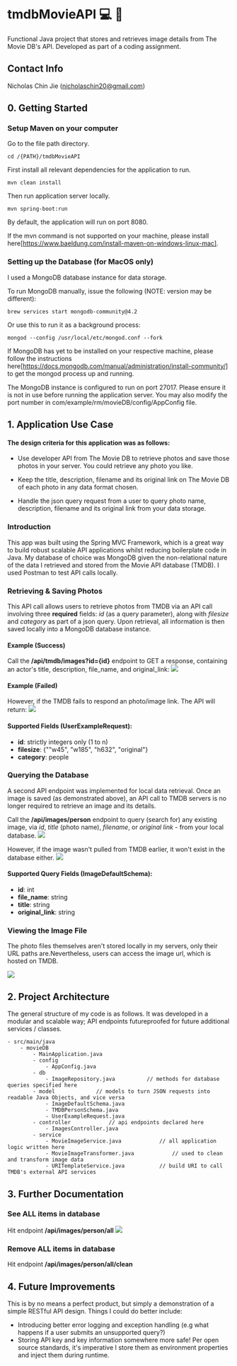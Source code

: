 # tmdbMovieAPI :computer: :tada:
Functional Java project that stores and retrieves image details from The Movie DB's API. Developed as part of a coding assignment.

## Contact Info
Nicholas Chin Jie (nicholaschin20@gmail.com)

## 0. Getting Started 
### Setup Maven on your computer
Go to the file path directory. 

    cd /{PATH}/tmdbMovieAPI

First install all relevant dependencies for the application to run.

    mvn clean install

Then run application server locally. 

    mvn spring-boot:run

By default, the application will run on port 8080.

If the mvn command is not supported on your machine, please install here[https://www.baeldung.com/install-maven-on-windows-linux-mac].


### Setting up the Database (for MacOS only)
I used a MongoDB database instance for data storage. 

To run MongoDB manually, issue the following (NOTE: version may be different): 

    brew services start mongodb-community@4.2

Or use this to run it as a background process: 

    mongod --config /usr/local/etc/mongod.conf --fork

If MongoDB has yet to be installed on your respective machine, please follow the instructions here[https://docs.mongodb.com/manual/administration/install-community/] to get the mongod process up and running. 

The MongoDB instance is configured to run on port 27017. Please ensure it is not in use before running the application server. You may also modify the port number in com/example/rm/movieDB/config/AppConfig file. 


## 1. Application Use Case

#### The design criteria for this application was as follows: 
* Use developer API from The Movie DB to retrieve photos and save those photos in your server. You could retrieve any photo you like.

* Keep the title, description, filename and its original link on The Movie DB of each photo in any data format chosen.

* Handle the json query request from a user to query photo name, description, filename and its original link from your data storage.

### Introduction
This app was built using the Spring MVC Framework, which is a great way to build robust scalable API applications whilst reducing boilerplate code in Java. My database of choice was MongoDB given the non-relational nature of the data I retrieved and stored from the Movie API database (TMDB). I used Postman to test API calls locally.

### Retrieving & Saving Photos 
This API call allows users to retrieve photos from TMDB via an API call involving three **required** fields: *id* (as a query parameter), along with *filesize* and *category* as part of a json query. Upon retrieval, all information is then saved locally into a MongoDB database instance.

#### Example (Success)
Call the **/api/tmdb/images?id={id}** endpoint to GET a response, containing an actor's title, description, file_name, and original_link: 
![](images/success.png)

#### Example (Failed)
However, if the TMDB fails to respond an photo/image link. The API will return: 
![](images/failure.png)

#### Supported Fields (UserExampleRequest): 
* **id**: strictly integers only (1 to n)
* **filesize**: {""w45",
            "w185",
            "h632",
            "original"}
* **category**: people

### Querying the Database
A second API endpoint was implemented for local data retrieval. Once an image is saved (as demonstrated above), an API call to TMDB servers is no longer required to retrieve an image and its details. 

Call the **/api/images/person** endpoint to query (search for) any existing image, via *id*, *title* (photo name), *filename*, or *original link* - from your local database.
![](images/query_success.png)

However, if the image wasn't pulled from TMDB earlier, it won't exist in the database either.
![](images/query_failure.png)

#### Supported Query Fields (ImageDefaultSchema): 
* **id**: int
* **file_name**: string
* **title**: string
* **original_link**: string

### Viewing the Image File 
The photo files themselves aren't stored locally in my servers, only their URL paths are.Nevertheless, users can access the image url, which is hosted on TMDB.

![](images/view_image.png)

## 2. Project Architecture
The general structure of my code is as follows. It was developed in a modular and scalable way; API endpoints futureproofed for future additional services / classes. 

    - src/main/java
        - movieDB
            - MainApplication.java 
            - config
                - AppConfig.java
            - db
                - ImageRepository.java          // methods for database queries specified here
            - model             // models to turn JSON requests into readable Java Objects, and vice versa
                - ImageDefaultSchema.java
                - TMDBPersonSchema.java
                - UserExampleRequest.java 
            - controller            // api endpoints declared here
                - ImagesController.java
            - service
                - MovieImageService.java            // all application logic written here
                - MovieImageTransformer.java            // used to clean and transform image data
                - URITemplateService.java           // build URI to call TMDB's external API services

## 3. Further Documentation

### See ALL items in database
Hit endpoint **/api/images/person/all**
![](images/findall.png)

### Remove ALL items in database
Hit endpoint **/api/images/person/all/clean**

## 4. Future Improvements
This is by no means a perfect product, but simply a demonstration of a simple RESTful API design. Things I could do better include:
* Introducing better error logging and exception handling (e.g what happens if a user submits an unsupported query?)
* Storing API key and key information somewhere more safe! Per open source standards, it's imperative I store them as environment properties and inject them during runtime. 
